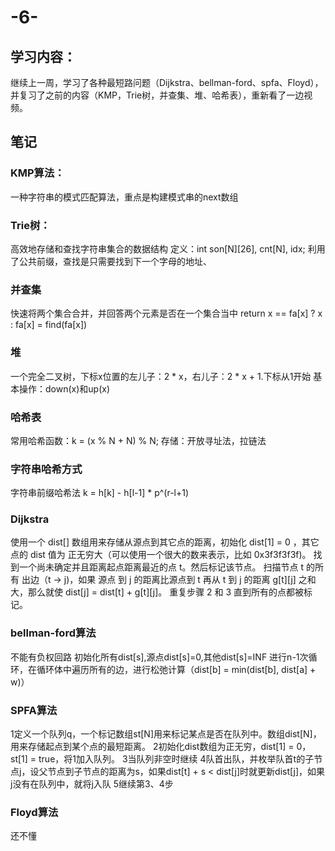 # -6-

## 学习内容：
  继续上一周，学习了各种最短路问题（Dijkstra、bellman-ford、spfa、Floyd），并复习了之前的内容（KMP，Trie树，并查集、堆、哈希表），重新看了一边视频。
  
## 笔记

### KMP算法：
  一种字符串的模式匹配算法，重点是构建模式串的next数组

### Trie树：
  高效地存储和查找字符串集合的数据结构
  定义：int son[N][26], cnt[N], idx;
  利用了公共前缀，查找是只需要找到下一个字母的地址、
  
### 并查集
  快速将两个集合合并，并回答两个元素是否在一个集合当中
  return x == fa[x] ? x : fa[x] = find(fa[x])
  
### 堆
  一个完全二叉树，下标x位置的左儿子：2 * x，右儿子：2 * x + 1.下标从1开始
  基本操作：down(x)和up(x)
  
### 哈希表
  常用哈希函数：k = (x % N + N) % N;
  存储：开放寻址法，拉链法
  
### 字符串哈希方式
  字符串前缀哈希法
  k = h[k] - h[l-1] * p^(r-l+1)
  
### Dijkstra
  使用一个 dist[] 数组用来存储从源点到其它点的距离，初始化 dist[1] = 0 ，其它点的 dist 值为 正无穷大（可以使用一个很大的数来表示，比如 0x3f3f3f3f)。
  找到一个尚未确定并且距离起点距离最近的点 t。然后标记该节点。
  扫描节点 t 的所有 出边（t -> j)，如果 源点 到 j 的距离比源点到 t 再从 t 到 j 的距离 g[t][j] 之和大，那么就使 dist[j] = dist[t] + g[t][j]。
  重复步骤 2 和 3 直到所有的点都被标记。
  
### bellman-ford算法
  不能有负权回路
  初始化所有dist[s],源点dist[s]=0,其他dist[s]=INF
  进行n-1次循环，在循环体中遍历所有的边，进行松弛计算（dist[b] = min(dist[b], dist[a] + w)）
  
### SPFA算法
  1定义一个队列q，一个标记数组st[N]用来标记某点是否在队列中。数组dist[N]，用来存储起点到某个点的最短距离。
  2初始化dist数组为正无穷，dist[1] = 0，st[1] = true，将1加入队列。
  3当队列非空时继续
  4队首出队，并枚举队首t的子节点j，设父节点到子节点的距离为s，如果dist[t] + s < dist[j]时就更新dist[j]，如果j没有在队列中，就将j入队
  5继续第3、4步

### Floyd算法
  还不懂
